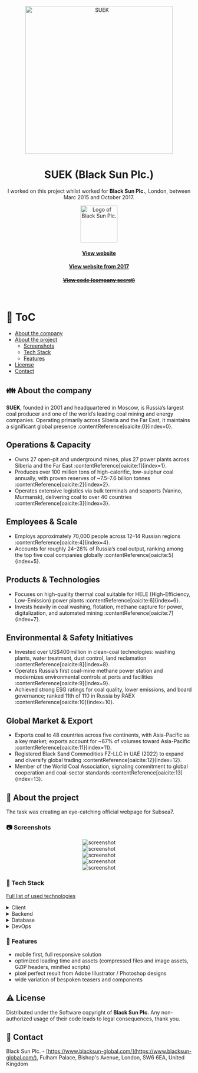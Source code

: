 <div align="center"> 
  <img src="assets/suek-logo.svg" alt="SUEK" width="400"  />
</div>

<div align="center">
  
  <h1>SUEK (Black Sun Plc.)</h1>

  <p>
    I worked on this project whilst worked for <strong>Black Sun Plc.</strong>, London, between Marc 2015 and October 2017.
  </p>
  
  <p>
    <img src="assets/blacksun.png" alt="Logo of Black Sun Plc." width="100" height="auto" />
  </p>

  <h4>
    <a href="http://www.suek.com/"  target="_blank">View website</a>
  </h4>
  <h4>
    <a href="https://web.archive.org/web/20171108193343/http://www.suek.com/"  target="_blank">View website from 2017</a>
  </h4>
  <h4>
    <a href="#" title="Sorry, it's company secret"  target="_blank"><s>View code (company secret)</s></a>
  </h4>
</div>

<br />

<!-- Table of Contents -->

# :notebook_with_decorative_cover: ToC

- [About the company](#family-about-the-company)
- [About the project](#star2-about-the-project)
  - [Screenshots](#camera-screenshots)
  - [Tech Stack](#space_invader-tech-stack)
  - [Features](#dart-features)
- [License](#warning-license)
- [Contact](#handshake-contact)

<!-- About the company -->

## :family: About the company

<p><strong>SUEK</strong>, founded in 2001 and headquartered in Moscow, is Russia’s largest coal producer and one of the world’s leading coal mining and energy companies. Operating primarily across Siberia and the Far East, it maintains a significant global presence :contentReference[oaicite:0]{index=0}.</p>

  <h2>Operations & Capacity</h2>
  <ul>
    <li>Owns 27 open-pit and underground mines, plus 27 power plants across Siberia and the Far East :contentReference[oaicite:1]{index=1}.</li>
    <li>Produces over 100 million tons of high-calorific, low-sulphur coal annually, with proven reserves of ~7.5–7.6 billion tonnes :contentReference[oaicite:2]{index=2}.</li>
    <li>Operates extensive logistics via bulk terminals and seaports (Vanino, Murmansk), delivering coal to over 40 countries :contentReference[oaicite:3]{index=3}.</li>
  </ul>

  <h2>Employees & Scale</h2>
  <ul>
    <li>Employs approximately 70,000 people across 12–14 Russian regions :contentReference[oaicite:4]{index=4}.</li>
    <li>Accounts for roughly 24–28% of Russia’s coal output, ranking among the top five coal companies globally :contentReference[oaicite:5]{index=5}.</li>
  </ul>

  <h2>Products & Technologies</h2>
  <ul>
    <li>Focuses on high-quality thermal coal suitable for HELE (High-Efficiency, Low-Emission) power plants :contentReference[oaicite:6]{index=6}.</li>
    <li>Invests heavily in coal washing, flotation, methane capture for power, digitalization, and automated mining :contentReference[oaicite:7]{index=7}.</li>
  </ul>

  <h2>Environmental & Safety Initiatives</h2>
  <ul>
    <li>Invested over US$400 million in clean-coal technologies: washing plants, water treatment, dust control, land reclamation :contentReference[oaicite:8]{index=8}.</li>
    <li>Operates Russia’s first coal-mine methane power station and modernizes environmental controls at ports and facilities :contentReference[oaicite:9]{index=9}.</li>
    <li>Achieved strong ESG ratings for coal quality, lower emissions, and board governance; ranked 11th of 110 in Russia by RAEX :contentReference[oaicite:10]{index=10}.</li>
  </ul>

  <h2>Global Market & Export</h2>
  <ul>
    <li>Exports coal to 48 countries across five continents, with Asia-Pacific as a key market; exports account for ~67% of volumes toward Asia-Pacific :contentReference[oaicite:11]{index=11}.</li>
    <li>Registered Black Sand Commodities FZ-LLC in UAE (2022) to expand and diversify global trading :contentReference[oaicite:12]{index=12}.</li>
    <li>Member of the World Coal Association, signaling commitment to global cooperation and coal-sector standards :contentReference[oaicite:13]{index=13}.</li>
  </ul>

<!-- About the project -->

## :star2: About the project

<p>The task was creating an eye-catching official webpage for Subsea7.</p>

<!-- Screenshots -->

### :camera: Screenshots

<div align="center"> 
  <img src="assets/suek.jpg" alt="screenshot" />
</div>

<div align="center"> 
  <img src="assets/suek-1.jpg" alt="screenshot" />
</div>
<div align="center"> 
  <img src="assets/suek-2.jpg" alt="screenshot" />
</div>
<div align="center"> 
  <img src="assets/suek-3.jpg" alt="screenshot" />
</div>
<div align="center"> 
  <img src="assets/suek-4.jpg" alt="screenshot" />
</div>

<!-- TechStack -->

### :space_invader: Tech Stack

<p><a href="https://builtwith.com/suek.com">Full list of used technologies</a></p>

<details>
  <summary>Client</summary>
  <ul>
    <li><a href="https://www.w3schools.com/html/html5_semantic_elements.asp" target="_blank">Semantic HTML5</a></li>
    <li><a href="https://www.w3schools.com/css/"  target="_blank">CSS3</a></li>
    <li><a href="https://business.adobe.com/products/experience-manager/adobe-experience-manager.html"  target="_blank">AEM</a></li>
    <li><a href="https://developer.mozilla.org/en-US/docs/Web/JavaScript"  target="_blank">JavaScript</a></li>
    <li><a href="https://jquery.com/"  target="_blank">JQuery</a></li>
    <li><a href="https://gsap.com/">Greensock</a></li>
    <li><a href="https://www.ibm.com/think/topics/rest-apis"  target="_blank">RestAPI</a></li>
    <li><a href="https://www.json.org/">JSON</a></li>
    <li><a href="https://developer.mozilla.org/en-US/docs/Web/XML/Guides/XML_introduction"  target="_blank">XML</a></li>
  </ul>
</details>

<details>
  <summary>Backend</summary>
  <ul>
    <li><a href="#"  target="_blank">Java</a></li>
    <li><a href="https://jade.tilab.com/">Jade</a></li>
    <li><a href="https://docs.oracle.com/cd/E13218_01/wlp/docs70/jsp/templats.htm"  target="_blank">JSP templates</a></li>
  </ul>
</details>

<details>
<summary>Database</summary>
  <ul>
    <li><a href="https://www.mysql.com/">MySQL</a></li>
  </ul>
</details>

<details>
<summary>DevOps</summary>
  <ul>
    <li><a href="https://tortoisesvn.net/">Tortuise SVN</a></li>
    <li><a href="https://www.eclipse.org/topics/ide/">Eclipse</a></li>
    <li><a href="https://www.jslint.com/">JS Lint</a></li>
    <li><a href="https://www.atlassian.com/software/jira">JIRA</a></li>
    <li><a href="https://www.browserstack.com/">BrowserStack</a></li>
    <li><a href="https://github.com/">GitHub</a></li>
    <li><a href="https://en.wikipedia.org/wiki/Agile_software_development">Agile software development</a></li>
  </ul>
</details>

<!-- Features -->

### :dart: Features

- mobile first, full responsive solution
- optimized loading time and assets (compressed files and image assets, GZIP headers, minified scripts)
- pixel perfect result from Adobe Illustrator / Photoshop designs
- wide variation of bespoken teasers and components

<!-- License -->

## :warning: License

Distributed under the Software copyright of <strong>Black Sun Plc.</strong> Any non-authorized usage of their code leads to legal consequences, thank you.

<!-- Contact -->

## :handshake: Contact

Black Sun Plc. - [https://www.blacksun-global.com/](https://www.blacksun-global.com/), Fulham Palace, Bishop's Avenue, London, SW6 6EA, United Kingdom
